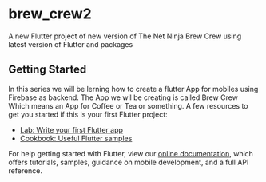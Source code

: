 # brew_crew2

A new Flutter project of new version of The Net Ninja Brew Crew using latest version of Flutter and packages

## Getting Started

In this series we will be lerning how to create a flutter App for mobiles using Firebase as backend. The App we wil be creating is called Brew Crew Which means an App for Coffee or Tea or something.
A few resources to get you started if this is your first Flutter project:

- [Lab: Write your first Flutter app](https://flutter.dev/docs/get-started/codelab)
- [Cookbook: Useful Flutter samples](https://flutter.dev/docs/cookbook)

For help getting started with Flutter, view our
[online documentation](https://flutter.dev/docs), which offers tutorials,
samples, guidance on mobile development, and a full API reference.
